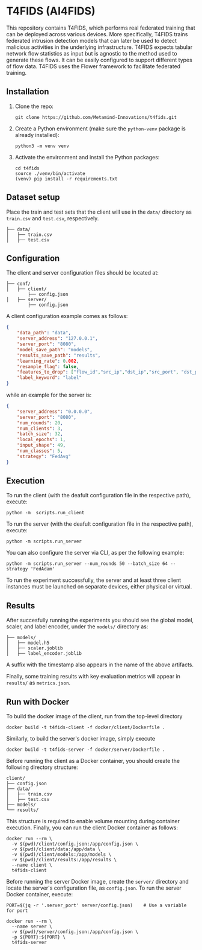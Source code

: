 # T4FIDS (AI4FIDS)
This repository contains T4FIDS, which performs real federated training that can be deployed across various devices. More specifically, T4FIDS trains federated intrusion detection models that can later be used to detect malicious activities in the underlying infrastructure. T4FIDS expects tabular network flow statistics as input but is agnostic to the method used to generate these flows. It can be easily configured to support different types of flow data. T4FIDS uses the Flower framework to facilitate federated training.

## Installation

1. Clone the repo:
    ```shell
    git clone https://github.com/Metamind-Innovations/t4fids.git
    ```

2. Create a Python environment (make sure the `python-venv` package is already installed):
    ```shell
    python3 -m venv venv
    ```

3. Activate the environment and install the Python packages:
    ```shell
    cd t4fids
    source ./venv/bin/activate
    (venv) pip install -r requirements.txt
    ```

## Dataset setup

Place the train and test sets that the client will use in the ```data/``` directory as ```train.csv``` and ```test.csv```, respectively.
```
├── data/
│   ├── train.csv
│   ├── test.csv
```


## Configuration

The client and server configuration files should be located at:

```
├── conf/
│   ├── client/
        ├── config.json
│   ├── server/
        ├── config.json
```

A client configuration example comes as follows:

```json
{
    "data_path": "data",
    "server_address": "127.0.0.1",
    "server_port": "8080",
    "model_save_path": "models",
    "results_save_path": "results",
    "learning_rate": 0.002,
    "resample_flag": false,
    "features_to_drop": ["flow_id","src_ip","dst_ip","src_port", "dst_port"],
    "label_keyword": "label"
}
```

while an example for the server is:

```json
{
    "server_address": "0.0.0.0",
    "server_port": "8080",
    "num_rounds": 20,
    "num_clients": 3,
    "batch_size": 32,
    "local_epochs": 1,
    "input_shape": 49,
    "num_classes": 5,
    "strategy": "FedAvg"
}
```

## Execution

To run the client (with the deafult configuration file in the respective path), execute:

```shell
python -m  scripts.run_client
```

To run the server (with the deafult configuration file in the respective path), execute:

```shell
python -m scripts.run_server
```

You can also configure the server via CLI, as per the following example:

```shell
python -m scripts.run_server --num_rounds 50 --batch_size 64 --strategy 'FedAdam'
```

To run the experiment successfully, the server and at least three client instances must be launched on separate devices, either physical or virtual.

## Results

After succesfully running the experiments you should see the global model, scaler, and label encoder, under the ```models/``` directory as:

```
├── models/
│   ├── model.h5
│   ├── scaler.joblib
│   ├── label_encoder.joblib
```

A suffix with the timestamp also appears in the name of the above artifacts. 

Finally, some training results with key evaluation metrics will appear in ```results/``` as ```metrics.json```.

## Run with Docker

To build the docker image of the client, run from the top-level directory

```shell
docker build -t t4fids-client -f docker/client/Dockerfile .
```
Similarly, to build the server's docker image, simply execute
```shell
docker build -t t4fids-server -f docker/server/Dockerfile .
```
Before running the client as a Docker container, you should create the following directory structure:

```
client/
├── config.json 
├── data/
│   ├── train.csv
│   ├── test.csv            
├── models/           
└── results/ 
```
This structure is required to enable volume mounting during container execution. Finally, you can run the client Docker container as follows:

```shell
docker run --rm \
  -v $(pwd)/client/config.json:/app/config.json \
  -v $(pwd)/client/data:/app/data \
  -v $(pwd)/client/models:/app/models \
  -v $(pwd)/client/results:/app/results \
  --name client \
  t4fids-client
```
Before running the server Docker image, create the ```server/``` directory and locate the server's configuration file, as ```config.json```. To run the server Docker container, execute:
```shell
PORT=$(jq -r '.server_port' server/config.json)    # Use a variable for port

docker run --rm \
  --name server \
  -v $(pwd)/server/config.json:/app/config.json \
  -p ${PORT}:${PORT} \
  t4fids-server
```

